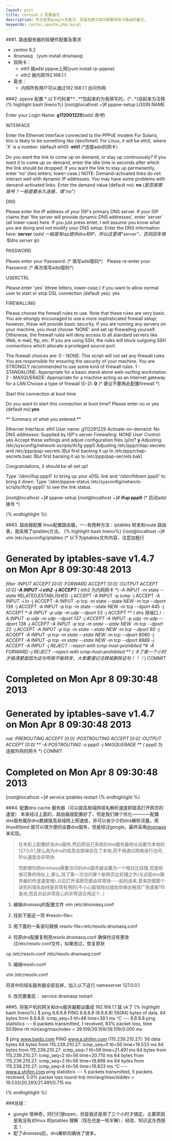 ```yaml
---
layout: post
title: centos6.2 配置备忘
description: 本文是我google无数次、苦逼无数次成功配置双网卡路由的备忘。
keywords: centos,apache,php,mysql
---
```


###1. 路由服务器的软硬件配置及需求
+ centos 6.2
+ dnsmasq （yum install dnsmasq)
+ 双网卡：
    - eth1 接adsl pppoe上网(yum install rp-pppoe)
    - eth2 接内网192.168.1.1
+ 需求：
    - 内网所有用户可以通过192.168.1.1 访问外网

###2. pppoe 配置
\* 以下代码里\*\*...\*\*包起来的为我填写的，(\*...\*)括起来为注释
{% highlight bash lineno%}
[root@localhost ~]# pppoe-setup
LOGIN NAME

Enter your Login Name: **g112001229**(*adsl 账号*)

INTERFACE

Enter the Ethernet interface connected to the PPPoE modem
For Solaris, this is likely to be something like /dev/hme0.
For Linux, it will be ethX, where 'X' is a number.
(default eth0): **eth1** (*连接adsl的网卡）

Do you want the link to come up on demand, or stay up continuously?
If you want it to come up on demand, enter the idle time in seconds
after which the link should be dropped.  If you want the link to
stay up permanently, enter 'no' (two letters, lower-case.)
NOTE: Demand-activated links do not interact well with dynamic IP
addresses.  You may have some problems with demand-activated links.
Enter the demand value (default no): **no** (*是否按需拨号？一般是要永久连接，填“no”*）

DNS

Please enter the IP address of your ISP's primary DNS server.
If your ISP claims that 'the server will provide dynamic DNS addresses',
enter 'server' (all lower-case) here.
If you just press enter, I will assume you know what you are
doing and not modify your DNS setup.
Enter the DNS information here: **server** (*adsl 一般是有isp提供dns和IP，所以这里填“server”，否则回车填写dns server ip*）

PASSWORD

Please enter your Password: (* 填写adsl密码*）
Please re-enter your Password: (* 再次填写adsl密码*）

USERCTRL

Please enter 'yes' (three letters, lower-case.) if you want to allow
normal user to start or stop DSL connection (default yes): yes

FIREWALLING

Please choose the firewall rules to use.  Note that these rules are
very basic.  You are strongly encouraged to use a more sophisticated
firewall setup; however, these will provide basic security.  If you
are running any servers on your machine, you must choose 'NONE' and
set up firewalling yourself.  Otherwise, the firewall rules will deny
access to all standard servers like Web, e-mail, ftp, etc.  If you
are using SSH, the rules will block outgoing SSH connections which
allocate a privileged source port.

The firewall choices are:
0 - NONE: This script will not set any firewall rules.  You are responsible
          for ensuring the security of your machine.  You are STRONGLY
          recommended to use some kind of firewall rules.
1 - STANDALONE: Appropriate for a basic stand-alone web-surfing workstation
2 - MASQUERADE: Appropriate for a machine acting as an Internet gateway
                for a LAN
Choose a type of firewall (0-2): **0** (* 建议不要再此配置firewall *)

Start this connection at boot time

Do you want to start this connection at boot time?
Please enter no or yes (default no):**yes**

** Summary of what you entered **

Ethernet Interface: eth1
User name:          g112291229
Activate-on-demand: No
DNS addresses:      Supplied by ISP's server
Firewalling:        NONE
User Control:       yes
Accept these settings and adjust configuration files (y/n)? **y**
Adjusting /etc/sysconfig/network-scripts/ifcfg-ppp0
Adjusting /etc/ppp/chap-secrets and /etc/ppp/pap-secrets
  (But first backing it up to /etc/ppp/chap-secrets.bak)
  (But first backing it up to /etc/ppp/pap-secrets.bak)



Congratulations, it should be all set up!

Type '/sbin/ifup ppp0' to bring up your xDSL link and '/sbin/ifdown ppp0'
to bring it down.
Type '/sbin/pppoe-status /etc/sysconfig/network-scripts/ifcfg-ppp0'
to see the link status.
    
[root@localhost ~]# pppoe-setup
[root@localhost ~]# **ifup ppp0** (* 启动adsl拨号 *)

{% endhighlight %}
    
###3. 路由器配置
    linux配置路由器，一¬有两种方法：iptables 转发和route 路由表，我采用了iptables方法。
{% highlight bash lineno%}
[root@localhost ~]# vim /etc/sysconfig/iptables
(* 以下为iptables文件内容，注意加粗行
# Generated by iptables-save v1.4.7 on Mon Apr  8 09:30:48 2013
*filter
:INPUT ACCEPT [0:0]
:FORWARD ACCEPT [0:0]
:OUTPUT ACCEPT [0:0]
**-A INPUT -i eth2 -j ACCEPT** (* eth2 为内网网卡 *)
-A INPUT -m state --state RELATED,ESTABLISHED -j ACCEPT
-A INPUT -p icmp -j ACCEPT
-A INPUT -i lo -j ACCEPT
-A INPUT -p tcp -m state --state NEW -m tcp --dport 139 -j ACCEPT
-A INPUT -p tcp -m state --state NEW -m tcp --dport 445 -j ACCEPT
**-A INPUT -p udp -m udp --dport 53 -j ACCEPT ** (* dns 用端口 *)
-A INPUT -p udp -m udp --dport 137 -j ACCEPT
-A INPUT -p udp -m udp --dport 138 -j ACCEPT
-A INPUT -p tcp -m state --state NEW -m tcp --dport 22 -j ACCEPT
-A INPUT -p tcp -m state --state NEW -m tcp --dport 80 -j ACCEPT
-A INPUT -p tcp -m state --state NEW -m tcp --dport 8080 -j ACCEPT
-A INPUT -p tcp -m state --state NEW -m tcp --dport 8888 -j ACCEPT
-A INPUT -j REJECT --reject-with icmp-host-prohibited
**# -A FORWARD -j REJECT --reject-with icmp-host-prohibited ** (* 卡了我一个小时才搞清楚是因为这句导致不能转发，大家要谨记注释或删除这句！！！*)
COMMIT

# Completed on Mon Apr  8 09:30:48 2013
# Generated by iptables-save v1.4.7 on Mon Apr  8 09:30:48 2013

*nat
:PREROUTING ACCEPT [0:0]
:POSTROUTING ACCEPT [0:0]
:OUTPUT ACCEPT [0:0]
** -A POSTROUTING -o ppp0 -j MASQUERADE ** (* ppp0 为连接外网的网卡 *)
COMMIT
# Completed on Mon Apr  8 09:30:48 2013

[root@localhost ~]# service iptables restart
{% endhighlight %}

###4. 配置dns cache 服务器（可以提高局域网域名解析速度即提高打开网页的速度）
本来经过上面的，路由器就配置好了，但是我们做个优化————配置dns服务缓存dns数据提高局域网上网速度，并可以省少少的dns解析流量。用linux的bind 就可以很方便的设置dns服务，但是经过google，最终采用[dnsmasq](http://en.wikipedia.org/wiki/Dnsmasq) 来实现。

> 在本机上配置好该dns服务,然后把自己系统的dns服务器地址设置为本地的127.0.0.1,那么因为dns的信息全部保存在了本地,而不用通过网络进行访问,所以速度会非常快.
> 
> 而即便你把dnsmasq需要访问的dns服务器设置为一个相对比较慢,但是却很可靠的地址上,那么,除了第一次访问某个新网页比较慢之外(与远程dns服务器的传送速度慢),以后打开该网页都会非常快----起码说来,拿来防御那个该死的域名劫持是非常有用的(不小心敲错地址就给你弹出电信广告或者115查询,而且对此非常恶心的非常适合用这个..)
> 

1. 编辑dnsmasq的配置文件
vim /etc/dnsmasq.conf 

2. 找到下面这一项
#resolv-file=

3. 用下面的一条语句替换
resolv-file=/etc/resolv.dnsmasq.conf

4. 将原dns配置复制至resolv.dnsmasq.conf
确保你没有更改过/etc/resolv.conf文件，如果改过，恢复原状

cp /etc/resolv.conf /etc/resolv.dnsmasq.conf 

5. 编辑resolv.conf

vim /etc/resolv.conf 

将其中的域名服务器全部去掉，加入以下这行
nameserver 127.0.0.1

6. 改完要重启： service dnsmasp restart

###5. 将客户机的网关和dns服务器都设置成 192.168.1.1 就 ok了
{% highlight bash lineno%}
$ ping 8.8.8.8
PING 8.8.8.8 (8.8.8.8) 56(84) bytes of data.
64 bytes from 8.8.8.8: icmp_seq=3 ttl=48 time=39.1 ms
^C
--- 8.8.8.8 ping statistics ---
6 packets transmitted, 1 received, 83% packet loss, time 5039ms
rtt min/avg/max/mdev = 39.109/39.109/39.109/0.000 ms


$ ping www.baidu.com
PING www.a.shifen.com (115.239.210.27): 56 data bytes
64 bytes from 115.239.210.27: icmp_seq=0 ttl=56 time=19.533 ms
64 bytes from 115.239.210.27: icmp_seq=1 ttl=56 time=21.491 ms
64 bytes from 115.239.210.27: icmp_seq=2 ttl=56 time=20.710 ms
64 bytes from 115.239.210.27: icmp_seq=3 ttl=56 time=19.898 ms
64 bytes from 115.239.210.27: icmp_seq=4 ttl=56 time=19.833 ms
^C
--- www.a.shifen.com ping statistics ---
5 packets transmitted, 5 packets received, 0.0% packet loss
round-trip min/avg/max/stddev = 19.533/20.293/21.491/0.715 ms

{% endhighlight %}

###总结：
+ google 很神奇，同行们很open，但是我还是用了三个小时才搞定。主要原因是我没有对linux 的iptables 理解（现在也是一知半解），经验、知识这东西很玄！
+ 配了dnsmasq后，dns解析的确快了很多。


